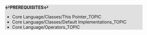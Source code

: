 <div style="margin:2em; background-color: #e0e0e0;">

<strong>↩PREREQUISITES↩</strong>

 * Core Language/Classes/This Pointer_TOPIC
 * Core Language/Classes/Default Implementations_TOPIC
 * Core Language/Operators_TOPIC

</div>


